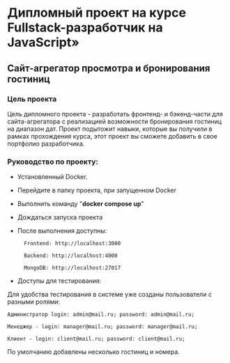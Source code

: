 # Дипломный проект на курсе Fullstack-разработчик на JavaScript»

## Cайт-агрегатор просмотра и бронирования гостиниц

### Цель проекта

Цель дипломного проекта - разработать фронтенд- и бэкенд-части для сайта-агрегатора с реализацией возможности бронирования гостиниц на диапазон дат. Проект подытожит навыки, которые вы получили в рамках прохождения курса, этот проект вы сможете добавить в свое портфолио разработчика.

### Руководство по проекту:
- Установленный Docker.
- Перейдите в папку проекта, при запущенном Docker
- Выполнить команду "**docker compose up**"
- Дождаться запуска проекта
- После выполнения доступны:

        Frontend: http://localhost:3000

        Backend: http://localhost:4000

        MongoDB: http://localhost:27017

- Доступы для тестирования:

Для удобства тестирования в системе уже созданы пользователи с разными ролями:
    
    Администратор login: admin@mail.ru; password: admin@mail.ru;

    Менеджер - login: manager@mail.ru; password: manager@mail.ru;

    Клиент - login: client@mail.ru; password: client@mail.ru;

По умолчанию добавлены несколько гостиниц и номера.